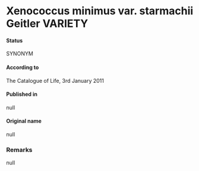 # Xenococcus minimus var. starmachii Geitler VARIETY

#### Status
SYNONYM

#### According to
The Catalogue of Life, 3rd January 2011

#### Published in
null

#### Original name
null

### Remarks
null